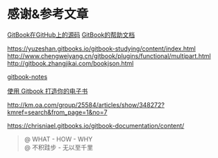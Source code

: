 # 感谢&参考文章

[GitBook在GitHub上的源码](https://github.com/GitbookIO/gitbook)
[GitBook的帮助文档](https://toolchain.gitbook.com/)

https://yuzeshan.gitbooks.io/gitbook-studying/content/index.html
http://www.chengweiyang.cn/gitbook/plugins/functional/multipart.html
http://gitbook.zhangjikai.com/bookjson.html

[gitbook-notes](https://dunwu.gitbooks.io/gitbook-notes)

[使用 Gitbook 打造你的电子书](https://zhuanlan.zhihu.com/p/34946169)

http://km.oa.com/group/25584/articles/show/348272?kmref=search&from_page=1&no=7

https://chrisniael.gitbooks.io/gitbook-documentation/content/

> @ WHAT - HOW - WHY  
> @ 不积跬步 - 无以至千里